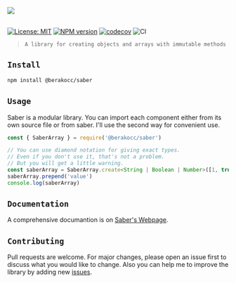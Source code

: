 <img src="https://i.ibb.co/mbyD3SM/Mask-Group-1.png"><br/><br/>

[![License: MIT](https://img.shields.io/badge/License-MIT-blue.svg)](https://www.gnu.org/licenses/gpl-3.0) [![NPM version](https://img.shields.io/npm/v/@berakocc/saber?color=blueviolet)](https://badge.fury.io/js/%40berakocc%2Fsaber) [![codecov](https://img.shields.io/codecov/c/github/MuhammedBeraKoc/saber?color=ff69b4)](https://codecov.io/gh/MuhammedBeraKoc/saber/) ![CI](https://github.com/MuhammedBeraKoc/saber/workflows/CI/badge.svg?branch=main&event=push)

>`A library for creating objects and arrays with immutable methods`

## `Install`
```bash
npm install @berakocc/saber
```

## `Usage`
Saber is a modular library. You can import each component either from its own source file or from saber. I'll use the second way for convenient use.
```js
const { SaberArray } = require('@berakocc/saber')

// You can use diamond notation for giving exact types.
// Even if you don't use it, that's not a problem.
// But you will get a little warning.
const saberArray = SaberArray.create<String | Boolean | Number>([1, true])
saberArray.prepend('value')
console.log(saberArray)
```

## `Documentation`
A comprehensive documantion is on [Saber's Webpage](https://saber-9hbsab9dd.vercel.app/).

## `Contributing`
Pull requests are welcome. For major changes, please open an issue first to discuss what you would like to change. Also you can help me to improve the library by adding new [issues](https://github.com/MuhammedBeraKoc/saber/issues).

